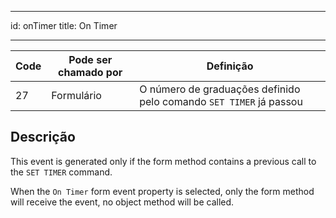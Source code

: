 - - -
id: onTimer title: On Timer
- - -

| Code | Pode ser chamado por | Definição                                                          |
| ---- | -------------------- | ------------------------------------------------------------------ |
| 27   | Formulário           | O número de graduações definido pelo comando `SET TIMER` já passou |


## Descrição

This event is generated only if the form method contains a previous call to the `SET TIMER` command.

When the `On Timer` form event property is selected, only the form method will receive the event, no object method will be called.